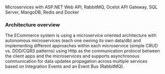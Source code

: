 Microservices with ASP.NET Web API, RabbitMQ, Ocelot API Gateway, SQL Server, MangoDB, Redis and Docker

### Architecture overview 

The ECommerce system is using a microservice oriented architecture with autonomous microservices (each one owning its own data/db) and implementing different approaches within each microservice (simple CRUD vs. DDD/CQRS patterns) using Http as the communication protocol between the client apps and the microservices and supports asynchronous communication for data updates propagation across multiple services based on Integration Events and an Event Bus (RabbitMQ). 
